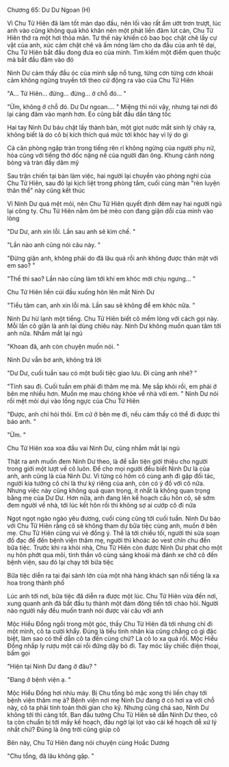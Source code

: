 




Chương 65: Dư Dư Ngoan (H)


Vì Chu Tử Hiên đã làm tốt màn dạo đầu, nên lối vào rất ẩm ướt trơn trượt, lúc anh vào cũng không quá khó khăn nên một phát liền đâm lút cán, Chu Tử Hiên thở ra một hơi thỏa mãn. Tư thế này khiến cô bao bọc chặt chẽ lấy cự vật của anh, xúc cảm chặt chẽ và ấm nóng làm cho da đầu của anh tê dại, Chu Tử Hiên bắt đầu đong đưa eo của mình. Tìm kiếm một điểm quen thuộc mà bắt đầu đâm vào đó

Ninh Dư cảm thấy đầu óc của mình sắp nổ tung, từng cơn từng cơn khoái cảm không ngừng truyền tới theo cử động ra vào của Chu Tử Hiên

"A... Tử Hiên... đừng... đừng... ở chỗ đó... "

"Ừm, không ở chỗ đó. Dư Dư ngoan.... " Miệng thì nói vậy, nhưng tại nơi đó lại càng đâm vào mạnh hơn. Eo cũng bắt đầu dần tăng tốc

Hai tay Ninh Dư báu chặt lấy thành bàn, một giọt nước mắt sinh lý chảy ra, không biết là do cô bị kích thích quá mức tới khóc hay vì lý do gì

Cả căn phòng ngập tràn trong tiếng rên rỉ không ngừng của người phụ nữ, hòa cùng với tiếng thở dốc nặng nề của người đàn ông. Khung cảnh nóng bỏng và tràn đầy dâm mỹ

Sau trận chiến tại bàn làm việc, hai người lại chuyển vào phòng nghỉ của Chu Tử Hiên, sau đó lại kịch liệt trong phòng tắm, cuối cùng màn "rèn luyện thân thể" này cũng kết thúc

Vì Ninh Dư quá mệt mỏi, nên Chu Tử Hiên quyết định đêm nay hai người ngủ lại công ty. Chu Tử Hiên nằm ôm bé mèo con đang giận dỗi của mình vào lòng

"Dư Dư, anh xin lỗi. Lần sau anh sẽ kìm chế. "

"Lần nào anh cũng nói câu này. "

"Đừng giận anh, không phải do đã lâu quá rồi anh không được thân mật với em sao? "



"Thế thì sao? Lần nào cũng làm tới khi em khóc mới chịu ngưng... "

Chu Tử Hiên liền cúi đầu xuống hôn lên mắt Ninh Dư

"Tiểu tâm can, anh xin lỗi mà. Lần sau sẽ không để em khóc nữa. "

Ninh Dư hừ lạnh một tiếng. Chu Tử Hiên biết cô mềm lòng với cách gọi này. Mỗi lần cô giận là anh lại dùng chiêu này. Ninh Dư không muốn quan tâm tới anh nữa. Nhắm mắt lại ngủ

"Khoan đã, anh còn chuyện muốn nói. "

Ninh Dư vẫn bơ anh, không trả lời

"Dư Dư, cuối tuần sau có một buổi tiệc giao lưu. Đi cùng anh nhé? "

"Tính sau đi. Cuối tuần em phải đi thăm mẹ mà. Mẹ sắp khỏi rồi, em phải ở bên mẹ nhiều hơn. Muốn mẹ mau chóng khỏe về nhà với em. " Ninh Dư nói rồi mệt mỏi dụi vào lồng ngực của Chu Tử Hiên

"Được, anh chỉ hỏi thôi. Em cứ ở bên mẹ đi, nếu cảm thấy có thể đi được thì báo anh. "

"Ừm. "

Chu Tử Hiên xoa xoa đầu vai Ninh Dư, cũng nhắm mắt lại ngủ



Thật ra anh muốn đem Ninh Dư theo, là để sẵn tiện giới thiệu cho người trong giới một lượt về cô luôn. Để cho mọi người đều biết Ninh Dư là của anh, anh cũng là của Ninh Dư. Vì từng có hôm cô cùng anh đi gặp đối tác, người kia tưởng cô chỉ là thư ký riêng của anh, còn có ý đồ với cô nữa. Nhưng việc này cũng không quá quan trọng, ít nhất là không quan trọng bằng mẹ của Dư Dư. Hơn nữa, anh đang lên kế hoạch cầu hôn cô, sẽ sớm đem người về nhà, tới lúc kết hôn rồi thì không sợ ai cướp cô đi nữa



Ngọt ngọt ngào ngào yêu đương, cuối cùng cũng tới cuối tuần. Ninh Dư báo với Chu Tử Hiên rằng cô sẽ không tham dự bữa tiệc cùng anh, muốn ở bên mẹ. Chu Tử Hiên cũng vui vẻ đồng ý. Thế là tới chiều tối, người thì sửa soạn đồ đạc để đến bệnh viện thăm mẹ, người thì khoác áo vest chỉn chu đến bữa tiệc. Trước khi ra khỏi nhà, Chu Tử Hiên còn được Ninh Dư phát cho một nụ hôn phớt qua môi, tinh thần vô cùng sảng khoái mà đánh xe chở cô đến bệnh viện, sau đó lại chạy tới bữa tiệc

Bữa tiệc diễn ra tại đại sảnh lớn của một nhà hàng khách sạn nổi tiếng là xa hoa trong thành phố

Lúc anh tới nơi, bữa tiệc đã diễn ra được một lúc. Chu Tử Hiên vừa đến nơi, xung quanh anh đã bắt đầu tụ thành một đám đông tiến tới chào hỏi. Người nào người nấy đều muốn tranh nói được vài câu với anh

Mộc Hiểu Đồng ngồi trong một góc, thấy Chu Tử Hiên đã tới nhưng chỉ đi một mình, cô ta cười khẩy. Đúng là tiểu tình nhân kia cũng chẳng có gì đặc biệt, làm sao có thể dẫn cô ta đến cùng chứ? Là cô lo xa quá rồi. Mộc Hiểu Đồng nhấp ly rượu một cái rồi đứng dậy bỏ đi. Tay móc lấy chiếc điện thoại, bấm gọi

"Hiện tại Ninh Dư đang ở đâu? "

"Đang ở bệnh viện ạ. "

Mộc Hiểu Đồng hơi nhíu mày. Bị Chu tổng bỏ mặc xong thì liền chạy tới bệnh viện thăm mẹ à? Bệnh viện nơi mẹ Ninh Dư đang ở có hơi xa với chỗ này, cô ta phải tính toán thời gian cho kỹ. Nhưng cũng chả sao, Ninh Dư không tới thì càng tốt. Ban đầu tưởng Chu Tử Hiên sẽ dẫn Ninh Dư theo, cô ta còn chuẩn bị tới mấy kế hoạch, đâu ngờ lại lọt vào cái kế hoạch dễ xử lý nhất chứ? Đúng là ông trời cũng giúp cô

Bên này, Chu Tử Hiên đang nói chuyện cùng Hoắc Dương

"Chu tổng, đã lâu không gặp. "




